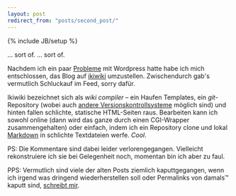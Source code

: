```yaml
---
layout: post
redirect_from: "posts/second_post/"
---
```

{% include JB/setup %}

… sort of.
… sort of.

Nachdem ich ein paar [Probleme](https://gist.github.com/1022759) mit Wordpress hatte habe ich mich entschlossen, das Blog auf [ikiwiki](http://ikiwiki.info) umzustellen. Zwischendurch gab's vermutlich Schluckauf im Feed, sorry dafür.

Ikiwiki bezeichnet sich als _wiki compiler_ – ein Haufen Templates, ein _git_-Repository (wobei auch [andere Versionskontrollsysteme](http://ikiwiki.info/rcs/) möglich sind) und hinten fallen schlichte, statische HTML-Seiten raus. Bearbeiten kann ich sowohl online (dann wird das ganze durch einen CGI-Wrapper zusammengehalten) oder einfach, indem ich ein Repository clone und lokal [Markdown](http://daringfireball.net/projects/markdown/) in schlichte Textdateien werfe. *Cool*.

PS: Die Kommentare sind dabei leider verlorengegangen. Vielleicht rekonstruiere ich sie bei Gelegenheit noch, momentan bin ich aber zu faul.

PPS: Vermutlich sind viele der alten Posts ziemlich kaputtgegangen, wenn ich irgend was dringend wiederherstellen soll oder Permalinks von damals™ kaputt sind, [schreibt mir](mailto:matthias@rampke.de).
